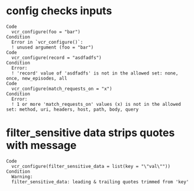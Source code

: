 # config checks inputs

    Code
      vcr_configure(foo = "bar")
    Condition
      Error in `vcr_configure()`:
      ! unused argument (foo = "bar")
    Code
      vcr_configure(record = "asdfadfs")
    Condition
      Error:
      ! 'record' value of 'asdfadfs' is not in the allowed set: none, once, new_episodes, all
    Code
      vcr_configure(match_requests_on = "x")
    Condition
      Error:
      ! 1 or more 'match_requests_on' values (x) is not in the allowed set: method, uri, headers, host, path, body, query

# filter_sensitive data strips quotes with message

    Code
      vcr_configure(filter_sensitive_data = list(key = "\"val\""))
    Condition
      Warning:
      filter_sensitive_data: leading & trailing quotes trimmed from 'key'

